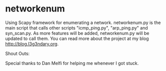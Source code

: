 networkenum
===========

Using Scapy framework for enumerating a network. networkenum.py is the main script that calls other scripts "icmp_ping.py", "arp_ping.py" and syn_scan.py. As more features will be added, networkenum.py will be updated to call them. You can read more about the project at my blog http://blog.l3g3ndary.org.

Shout Outs:

Special thanks to Dan Melfi for helping me whenever I got stuck.
